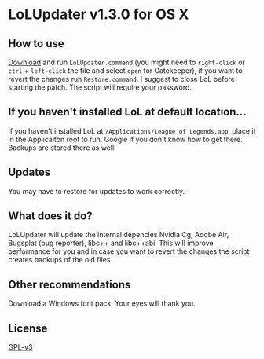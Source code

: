 # LoLUpdater v1.3.0 for OS X
## How to use
[Download](https://github.com/davidkna/LoLUpdater/archive/master.zip) and run `LoLUpdater.command` (you might need to `right-click` or `ctrl` + `left-click` the file and select `open` for Gatekeeper), if you want to revert the changes run `Restore.command`. I suggest to close LoL before starting the patch. The script will require your password.
## If you haven't installed LoL at default location...
If you haven't installed LoL at `/Applications/League of Legends.app`, place it in the Applicaiton root to run. Google if you don't know how to get there. Backups are stored there as well.
## Updates
You may have to restore for updates to work correctly.
## What does it do?
LoLUpdater will update the internal depencies Nvidia Cg, Adobe Air, Bugsplat (bug reporter), libc++ and libc++abi. This will improve performance for you and in case you want to revert the changes the script creates backups of the old files.
## Other recommendations
Download a Windows font pack. Your eyes will thank you.
## License
[GPL-v3](http://www.gnu.org/licenses/gpl-3.0.html)
